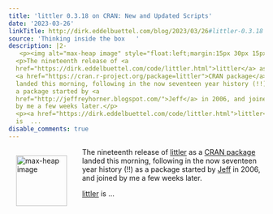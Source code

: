```yaml
---
title: 'littler 0.3.18 on CRAN: New and Updated Scripts'
date: '2023-03-26'
linkTitle: http://dirk.eddelbuettel.com/blog/2023/03/26#littler-0.3.18
source: 'Thinking inside the box   '
description: |2-
   <p><img alt="max-heap image" style="float:left;margin:15px 30px 15px 15px;" width="100" height="100" src="https://dirk.eddelbuettel.com/images/letter-r.png"/></p>
  <p>The nineteenth release of <a
  href="https://dirk.eddelbuettel.com/code/littler.html">littler</a> as a
  <a href="https://cran.r-project.org/package=littler">CRAN package</a>
  landed this morning, following in the now seventeen year history (!!) as
  a package started by <a
  href="http://jeffreyhorner.blogspot.com/">Jeff</a> in 2006, and joined
  by me a few weeks later.</p>
  <p><a href="https://dirk.eddelbuettel.com/code/littler.html">littler</a>
  is  ...
disable_comments: true
---
```

 <p><img alt="max-heap image" style="float:left;margin:15px 30px 15px 15px;" width="100" height="100" src="https://dirk.eddelbuettel.com/images/letter-r.png"/></p>
<p>The nineteenth release of <a
href="https://dirk.eddelbuettel.com/code/littler.html">littler</a> as a
<a href="https://cran.r-project.org/package=littler">CRAN package</a>
landed this morning, following in the now seventeen year history (!!) as
a package started by <a
href="http://jeffreyhorner.blogspot.com/">Jeff</a> in 2006, and joined
by me a few weeks later.</p>
<p><a href="https://dirk.eddelbuettel.com/code/littler.html">littler</a>
is  ...